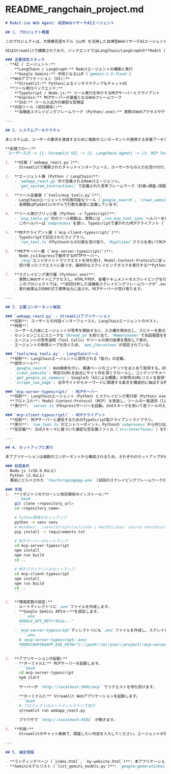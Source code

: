 # README_rangchain_project.md

```markdown
# ReAct-ive Web Agent: 高度WebリサーチAIエージェント

## 1. プロジェクト概要

このプロジェクトは、大規模言語モデル（LLM）を活用した自律型WebリサーチAIエージェントです。ユーザーからの自然言語による調査依頼に基づき、エージェントが自ら思考し、計画を立て、複数のツールを駆使してWebから情報を収集・統合し、質の高い回答を生成します。

UIはStreamlitで構築されており、バックエンドではLangChain/LangGraphの**ReAct (Reason and Act)** フレームワークを採用。エージェントが利用するツール群は、**Model-Context-Protocol (MCP)** という独自のプロトコルを介して、外部のPython製高機能スクレイピングアプリケーションを呼び出すという、堅牢かつ拡張性の高いアーキテクチャを特徴としています。

### 主要技術スタック
- **AI / エージェント:**
  - **LangChain / LangGraph:** ReActエージェントの構築と実行
  - **Google Gemini:** 中核となるLLM (`gemini-2.5-flash`)
- **Webアプリケーション (UI):**
  - **Streamlit:** PythonによるインタラクティブなチャットUI
- **ツール実行バックエンド:**
  - **TypeScript / Node.js:** ツール実行を仲介するMCPサーバーとクライアント
  - **Express:** MCPサーバーの基盤となるWebフレームワーク
  - **Zod:** ツール入出力の厳密な型検証
- **外部ツール (依存関係):**
  - **高機能スクレイピングフレームワーク (Python/.exe):** 実際のWebアクセスやデータ抽出を行う、前回分析したアプリケーション（別途ビルド・配置が必要）

---

## 2. システムアーキテクチャ

本システムは、ユーザーの要求を達成するために複数のコンポーネントが連携する多層アーキテクチャを採用しています。

**処理フロー:**
`ユーザー入力 -> [1. Streamlit UI] -> [2. LangChain Agent] -> [3. MCP Tools (Python)] -> [4. Subprocess(tsx)] -> [5. MCP Client (TS)] -> [6. MCP Server (TS)] -> [7. Scraper.exe (Python)]`

1.  **UI層 (`webapp_react.py`)**:
    - Streamlitで構築されたチャットインターフェース。ユーザーからの入力を受け付け、エージェントの思考プロセスと最終的な回答を表示します。

2.  **エージェント層 (Python / LangChain)**:
    - `webapp_react.py`内で定義されるReActエージェント。
    - `get_system_instruction()`で定義された思考フレームワーク（計画→調査→深掘り→自己評価→統合）に従い、どのツールをどの引数で使うべきかを判断します。

3.  **ツール定義層 (`tools/mcp_tools.py`)**:
    - LangChainエージェントが利用可能なツール（`google_search`, `crawl_website`など）をPython関数として定義。
    - 各関数はPydanticモデルで引数を厳密に定義しています。

4.  **ツール実行ブリッジ層 (Python -> TypeScript)**:
    - `mcp_tools.py`内のツール関数は、実際には`_run_mcp_tool_sync`ヘルパーを呼び出します。
    - このヘルパーは`subprocess`を使い、TypeScriptで書かれたMCPクライアント (`run_tool.ts`) をコマンドラインから実行します。

5.  **MCPクライアント層 (`mcp-client-typescript/`)**:
    - TypeScriptで記述されたライブラリ。
    - `run_tool.ts`がPythonからの引数を受け取り、`McpClient`クラスを用いてMCPサーバーにHTTPリクエストを送信します。

6.  **MCPサーバー層 (`mcp-server-typescript/`)**:
    - Node.jsとExpressで動作するHTTPサーバー。
    - `/mcp`エンドポイントでリクエストを待ち受け、Model-Context-Protocolに従ってツール呼び出しを処理します。
    - 受け取ったリクエストに基づき、最終的なスクレイピングタスクを実行する**Python製の実行ファイル (`YourScrapingApp.exe`)** をサブプロセスとして呼び出します。

7.  **スクレイピング実行層 (Python/.exe)**:
    - 実際にWebサイトにアクセスし、HTMLやPDF、各種ドキュメントのスクレイピングを行うバックエンドの本体。
    - このプロジェクトでは、**前回分析した高機能スクレイピングフレームワークが`.exe`としてビルドされ、`mcp-server-typescript/bin/`に配置されていること**を前提としています。
    - 実行結果はJSON形式で標準出力に返され、MCPサーバーが受け取ります。

---

## 3. 主要コンポーネント解説

### `webapp_react.py` - Streamlitアプリケーション
- **役割**: ユーザーとの対話インターフェースと、LangChainエージェントのホスト。
- **特徴**:
  - ユーザー入力後にエージェントが思考を開始すると、入力欄を無効化し、スピナーを表示する非同期風のUIを実現。
  - セッションごとにユニークな`thread_id`を割り当て、`MemorySaver`で会話履歴を管理。
  - エージェントの思考過程（Tool Calls）やツールの実行結果を整形して表示。
  - エージェントの無限ループを防ぐため、`max_iterations`が設定されている。

### `tools/mcp_tools.py` - LangChainツール
- **役割**: LangChainエージェントに提供される「能力」の定義。
- **提供ツール**:
  - `google_search`: Web検索を行い、関連ページのコンテンツをまとめて取得する。初期調査に最適。
  - `crawl_website`: 特定のURLを起点にサイト内を深くクロールし、コンテンツやメールアドレスなどを網羅的に収集する。
  - `get_google_ai_summary`: Googleの「AIによる概要」の参照元URLリストを取得する特殊ツール。
  - `scrape_law_page`: 法令サイトからキーワードに関連する条文を構造的に抽出する専門ツール。

### `mcp-server-typescript/` - MCPサーバー
- **役割**: LangChainエージェント（Python）とスクレイピング実行部（Python/.exe）を疎結合にするための中間サーバー。
- **プロトコル**: Model-Context-Protocol (MCP) を実装し、ツールの一覧提供（listTools）と実行（callTool）を標準化。
- **実行**: `server.ts`がExpressサーバーを起動。Zodスキーマを用いて各ツールの入力値を厳格に検証し、`runYourScrapingAppTool`関数を介して`.exe`を安全に呼び出す。

### `mcp-client-typescript/` - MCPクライアント
- **役割**: MCPサーバーと通信するためのTypeScript製クライアントライブラリ。
- **実行**: `run_tool.ts`がエントリーポイント。Pythonの`subprocess`から呼び出され、指定されたツール名と引数でサーバーにリクエストを行う。
- **型定義**: Zodスキーマに基づいた厳密な型定義ファイル（`src/interfaces/`）を持ち、安全なデータ交換を実現。

---

## 4. セットアップと実行

本アプリケーションは複数のコンポーネントから構成されるため、それぞれのセットアップが必要です。

### 前提条件
- Node.js (v18.0.0以上)
- Python (3.9以上)
- 事前にビルドされた `YourScrapingApp.exe` (前回のスクレイピングフレームワークの成果物)

### 手順
1.  **リポジトリのクローンと依存関係のインストール:**
    ```bash
    git clone <repository_url>
    cd <repository_name>

    # Python環境のセットアップ
    python -m venv venv
    # Windows: .\venv\Scripts\activate | macOS/Linux: source venv/bin/activate
    pip install -r requirements.txt

    # MCPサーバーのセットアップ
    cd mcp-server-typescript
    npm install
    npm run build
    cd ..

    # MCPクライアントのセットアップ
    cd mcp-client-typescript
    npm install
    npm run build
    cd ..
    ```

2.  **環境変数の設定:**
    - ルートディレクトリに`.env`ファイルを作成します。
    - **Google Gemini APIキー**を設定します。
      ```.env
      GOOGLE_API_KEY="AIza..."
      ```
    - `mcp-server-typescript`ディレクトリにも`.env`ファイルを作成し、スクレイピング実行ファイルへのパスを設定します。
      ```.env
      # (mcp-server-typescript/.env)
      YOURSCRAPINGAPP_EXE_PATH="C:\\path\\to\\your\\project\\mcp-server-typescript\\bin\\YourScrapingApp.exe"
      ```

3.  **アプリケーションの起動:**
    - **ターミナル1:** MCPサーバーを起動します。
      ```bash
      cd mcp-server-typescript
      npm start
      ```
      サーバーが `http://localhost:3001/mcp` でリクエストを待ち受けます。

    - **ターミナル2:** Streamlit Webアプリケーションを起動します。
      ```bash
      # プロジェクトのルートディレクトリで実行
      streamlit run webapp_react.py
      ```
      ブラウザで `http://localhost:8501` が開きます。

4.  **利用:**
    - Streamlitのチャット画面で、調査したい内容を入力してください。エージェントが思考し、ツールを実行する様子がリアルタイムで表示されます。

---

## 5. 補足情報

- **ランディングページ (`index.html`, `my-website.html`)**: 本アプリケーションを商用サービスとして提供する場合のコンセプトページです。料金プランやポリシーが記載されており、Stripe決済の導入を想定していることが示唆されます。
- **Geminiモデルリスト (`list_gemini_models.py`)**: `google-generativeai`ライブラリで利用可能なモデルを確認するためのユーティリティスクリプトです。
```